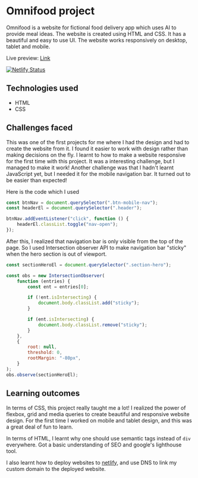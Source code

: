 # Omnifood project
Omnifood is a website for fictional food delivery app which uses AI to provide meal ideas. The website is created using HTML and CSS. It has a beautiful and easy to use UI. The website works responsively on desktop, tablet and mobile.

Live preview: [Link](https://omnifood.darshanvaishya.xyz)

[![Netlify Status](https://api.netlify.com/api/v1/badges/d964c6db-6ba5-476a-b581-67ef3bb2d2d6/deploy-status)](https://app.netlify.com/sites/naughty-poincare-2c7926/deploys)

## Technologies used
+ HTML
+ CSS

## Challenges faced
This was one of the first projects for me where I had the design and had to create the website from it. I found it easier to work with design rather than making decisions on the fly. I learnt to how to make a website responsive for the first time with this project. It was a interesting challenge, but I managed to make it work! Another challenge was that I hadn't learnt JavaScript yet, but I needed it for the mobile navigation bar. It turned out to be easier than expected!

Here is the code which I used

```js
const btnNav = document.querySelector(".btn-mobile-nav");
const headerEl = document.querySelector(".header");

btnNav.addEventListener("click", function () {
	headerEl.classList.toggle("nav-open");
});
```

After this, I realized that navigation bar is only visible from the top of the page. So I used Intersection observer API to make navigation bar "sticky" when the hero section is out of viewport.

```js
const sectionHeroEl = document.querySelector(".section-hero");

const obs = new IntersectionObserver(
	function (entries) {
		const ent = entries[0];

		if (!ent.isIntersecting) {
			document.body.classList.add("sticky");
		}

		if (ent.isIntersecting) {
			document.body.classList.remove("sticky");
		}
	},
	{
		root: null,
		threshold: 0,
		rootMargin: "-80px",
	}
);
obs.observe(sectionHeroEl);
```

## Learning outcomes

In terms of CSS, this project really taught me a lot! I realized the power of flexbox, grid and media queries to create beautiful and responsive website design. For the first time I worked on mobile and tablet design, and this was a great deal of fun to learn.

In terms of HTML, I learnt why one should use semantic tags instead of ```div``` everywhere. Got a basic understanding of SEO and google's lighthouse tool.

I also learnt how to deploy websites to [netlify](https://www.netlify.com/), and use DNS to link my custom domain to the deployed website.